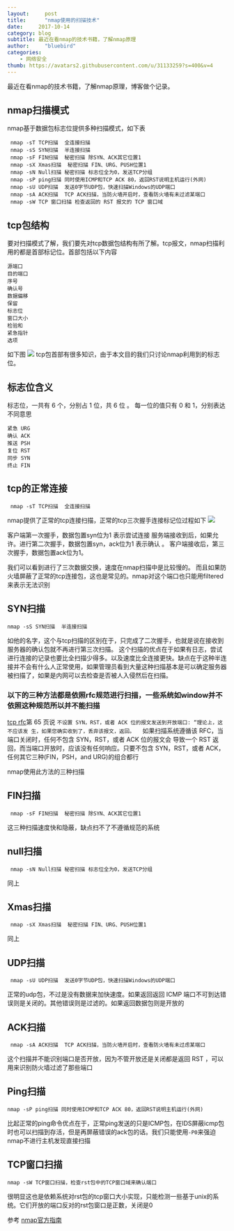 ```yaml
---
layout:     post
title:      "nmap使用的扫描技术"
date:     2017-10-14
category: blog
subtitle: 最近在看nmap的技术书籍，了解nmap原理
author:     "bluebird"
categories:
    - 网络安全
thumb: https://avatars2.githubusercontent.com/u/31133259?s=400&v=4
---
```

最近在看nmap的技术书籍，了解nmap原理，博客做个记录。
## nmap扫描模式
nmap基于数据包标志位提供多种扫描模式，如下表
~~~
 nmap -sT TCP扫描  全连接扫描
 nmap -sS SYN扫描  半连接扫描
 nmap -sF FIN扫描  秘密扫描 除SYN、ACK其它位置1
 nmap -sX Xmas扫描  秘密扫描 FIN、URG、PUSH位置1
 nmap -sN Null扫描 秘密扫描 标志位全为0，发送TCP分组
 nmap -sP ping扫描 同时使用ICMP和TCP ACK 80，返回RST说明主机运行(外网)
 nmap -sU UDP扫描  发送0字节UDP包，快速扫描Windows的UDP端口
 nmap -sA ACK扫描  TCP ACK扫描，当防火墙开启时，查看防火墙有未过滤某端口
 nmap -sW TCP 窗口扫描 检查返回的 RST 报文的 TCP 窗口域
~~~
<!-- more -->
## tcp包结构
要对扫描模式了解，我们要先对tcp数据包结构有所了解。tcp报文，nmap扫描利用的都是首部标记位。首部包括以下内容
~~~
源端口 
目的端口 
序号 
确认号 
数据偏移 
保留 
标志位 
窗口大小 
检验和 
紧急指针 
选项 
~~~
如下图
![](http://pic002.cnblogs.com/images/2011/318809/2011120721232145.jpg)
tcp包首部有很多知识，由于本文目的我们只讨论nmap利用到的标志位。

## 标志位含义
标志位，一共有 6 个，分别占 1 位，共 6 位 。
每一位的值只有 0 和 1，分别表达不同意思
~~~
紧急 URG
确认 ACK
推送 PSH
复位 RST
同步 SYN
终止 FIN
~~~

## tcp的正常连接
~~~
 nmap -sT TCP扫描  全连接扫描
~~~
nmap提供了正常的tcp连接扫描，正常的tcp三次握手连接标记位过程如下
![](http://imgs0.iaweg.com/pic/HTTP3MyLnNpbmFpbWcuY24vbXc2OTAvYzEwNzc2Mzl0ZGQxZWIxNTE0NDgxJjY5MAloglog.jpg)

客户端第一次握手，数据包置syn位为1 表示尝试连接
服务端接收到后，如果允许。进行第二次握手，数据包置syn，ack位为1 表示确认 。
客户端接收后，第三次握手，数据包置ack位为1。

我们可以看到进行了三次数据交换，速度在nmap扫描中是比较慢的。
而且如果防火墙屏蔽了正常的tcp连接包，这也是常见的。nmap对这个端口也只能用filtered来表示无法识别

## SYN扫描
~~~
nmap -sS SYN扫描  半连接扫描
~~~
如他的名字，这个与tcp扫描的区别在于，只完成了二次握手，也就是说在接收到服务器的确认包就不再进行第三次扫描。
这个扫描的优点在于如果有日志，尝试进行连接的记录也要比全扫描少得多。以及速度比全连接更快。缺点在于这种半连接并不会有什么人正常使用，如果管理员看到大量这种扫描基本是可以确定服务器被扫描了，如果是内网可以去检查是否被人入侵然后在扫描。



### 以下的三种方法都是依照rfc规范进行扫描，一些系统如window并不依照这种规范所以并不能扫描
[tcp rfc](http://www.rfc-editor.org/rfc/rfc793.txt)第 65 页说
`
不设置 SYN，RST，或者 ACK 位的报文发送到开放端口: “理论上，这不应该发 生，如果您确实收到了，丢弃该报文，返回。  
`
如果扫描系统遵循该 RFC，当端口关闭时，任何不包含 SYN，RST，或者 ACK 位的报文会 导致一个 RST 返回，而当端口开放时，应该没有任何响应。只要不包含 SYN，RST，或者 ACK，任何其它三种(FIN，PSH，and URG)的组合都行

nmap使用此方法的三种扫描

## FIN扫描
~~~
 nmap -sF FIN扫描  秘密扫描 除SYN、ACK其它位置1
~~~

这三种扫描速度快和隐蔽，缺点扫不了不遵循规范的系统

## null扫描
~~~
 nmap -sN Null扫描 秘密扫描 标志位全为0，发送TCP分组
~~~
同上

## Xmas扫描 
~~~
 nmap -sX Xmas扫描  秘密扫描 FIN、URG、PUSH位置1
~~~
同上




## UDP扫描
~~~
 nmap -sU UDP扫描  发送0字节UDP包，快速扫描Windows的UDP端口
~~~
正常的udp包，不过是没有数据来加快速度。如果返回返回 ICMP 端口不可到达错误则是关闭的。其他错误则是过滤的。如果返回数据包则是开放的

## ACK扫描
~~~
 nmap -sA ACK扫描  TCP ACK扫描，当防火墙开启时，查看防火墙有未过虑某端口
~~~
这个扫描并不能识别端口是否开放，因为不管开放还是关闭都是返回 RST ，可以用来识别防火墙过滤了那些端口

## Ping扫描
~~~
nmap -sP ping扫描 同时使用ICMP和TCP ACK 80，返回RST说明主机运行(外网)
~~~
比起正常的ping命令优点在于，正常ping发送的只是ICMP包，在IDS屏蔽icmp包时也可以扫描到存活，但是再屏蔽错误的ack包的话。我们只能使用`-P0`来强迫nmap不进行主机发现直接扫描

## TCP窗口扫描
~~~
nmap -sW TCP窗口扫描，检查rst包中的TCP窗口域来确认端口
~~~
很明显这也是依赖系统对rst包的tcp窗口大小实现，只能检测一些基于unix的系统。它们开放的端口反对的rst包窗口是正数，关闭是0




参考 [nmap官方指南](https://nmap.org/man/zh/man-port-scanning-techniques.html)




